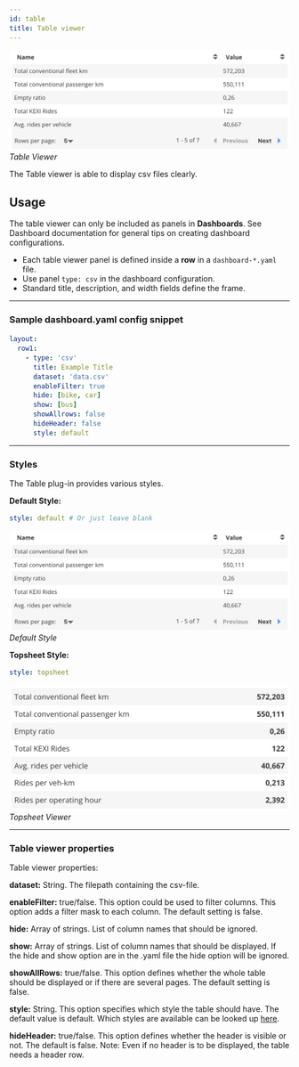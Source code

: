```yaml
---
id: table
title: Table viewer
---
```


![table viewer example](assets/table/table-style-default.png)
_Table Viewer_

The Table viewer is able to display csv files clearly.

## Usage

The table viewer can only be included as panels in **Dashboards**. See Dashboard documentation for general tips on creating dashboard configurations.

- Each table viewer panel is defined inside a **row** in a `dashboard-*.yaml` file.
- Use panel `type: csv` in the dashboard configuration.
- Standard title, description, and width fields define the frame.

---

### Sample dashboard.yaml config snippet

```yaml
layout:
  row1:
    - type: 'csv'
      title: Example Title
      dataset: 'data.csv'
      enableFilter: true
      hide: [bike, car]
      show: [bus]
      showAllrows: false
      hideHeader: false
      style: default
```

---

### Styles

The Table plug-in provides various styles.

**Default Style:**

```yaml
style: default # Or just leave blank
```

![table viewer example](assets/table/table-style-default.png)
_Default Style_

**Topsheet Style:**

```yaml
style: topsheet
```

![table viewer example](assets/table/table-style-topsheet.png)
_Topsheet Viewer_

---

### Table viewer properties

Table viewer properties:

**dataset:** String. The filepath containing the csv-file.

**enableFilter:** true/false. This option could be used to filter columns. This option adds a filter mask to each column. The default setting is false.

**hide:** Array of strings. List of column names that should be ignored.

**show:** Array of strings. List of column names that should be displayed. If the hide and show option are in the .yaml file the hide option will be ignored.

**showAllRows:** true/false. This option defines whether the whole table should be displayed or if there are several pages. The default setting is false.

**style:** String. This option specifies which style the table should have. The default value is default. Which styles are available can be looked up [here](#styles).

**hideHeader:** true/false. This option defines whether the header is visible or not. The default is false. Note: Even if no header is to be displayed, the table needs a header row.